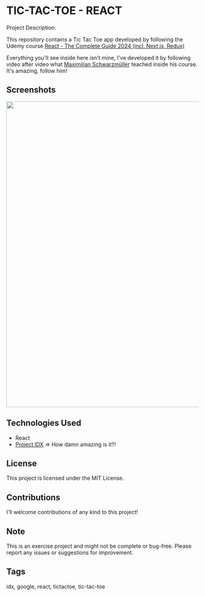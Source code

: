 # TIC-TAC-TOE - REACT

Project Description:

This repository contains a Tic Tac Toe app developed by following the Udemy course <a target="_blank" href="https://www.udemy.com/course/react-the-complete-guide-incl-redux/">React - The Complete Guide 2024 (incl. Next.js, Redux)</a>

Everything you'll see inside here isn't mine, I've developed it by following video after video what <a target="_blank" href="https://www.udemy.com/user/maximilian-schwarzmuller/">Maximilian Schwarzmüller</a> teached inside his course.<br>
It's amazing, follow him!

## Screenshots

<img src="https://github.com/simone-di-paolo/tic-tac-toe-react/assets/24905857/c6bfb1c3-a9ef-4cfe-a144-499ff4629aa5" width="800px">

## Technologies Used

- React
- <a target="_blank" href="https://idx.google.com/">Project IDX</a> => How damn amazing is it?!

## License

This project is licensed under the MIT License.

## Contributions

I'll welcome contributions of any kind to this project!

## Note

This is an exercise project and might not be complete or bug-free.
Please report any issues or suggestions for improvement.
## Tags

idx, google, react, tictactoe, tic-tac-toe
